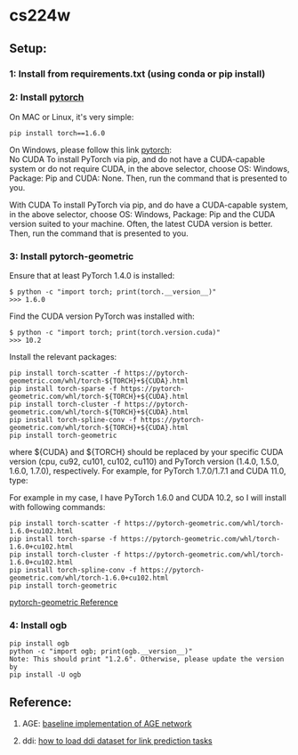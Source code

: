 # cs224w

## Setup: 

### 1: Install from requirements.txt (using conda or pip install) 

### 2: Install [pytorch](https://developer.nvidia.com/cuda-zone)  

On MAC or Linux, it's very simple: 
```
pip install torch==1.6.0 
```

On Windows, please follow this link [pytorch](https://developer.nvidia.com/cuda-zone):   
No CUDA
To install PyTorch via pip, and do not have a CUDA-capable system or do not require CUDA, in the above selector, choose OS: Windows, Package: Pip and CUDA: None. Then, run the command that is presented to you.

With CUDA
To install PyTorch via pip, and do have a CUDA-capable system, in the above selector, choose OS: Windows, Package: Pip and the CUDA version suited to your machine. Often, the latest CUDA version is better. Then, run the command that is presented to you.


### 3: Install pytorch-geometric  

Ensure that at least PyTorch 1.4.0 is installed:
```
$ python -c "import torch; print(torch.__version__)"
>>> 1.6.0
```
Find the CUDA version PyTorch was installed with:
```
$ python -c "import torch; print(torch.version.cuda)"
>>> 10.2
```

Install the relevant packages:
```
pip install torch-scatter -f https://pytorch-geometric.com/whl/torch-${TORCH}+${CUDA}.html
pip install torch-sparse -f https://pytorch-geometric.com/whl/torch-${TORCH}+${CUDA}.html
pip install torch-cluster -f https://pytorch-geometric.com/whl/torch-${TORCH}+${CUDA}.html
pip install torch-spline-conv -f https://pytorch-geometric.com/whl/torch-${TORCH}+${CUDA}.html
pip install torch-geometric
```
where ${CUDA} and ${TORCH} should be replaced by your specific CUDA version (cpu, cu92, cu101, cu102, cu110) and PyTorch version (1.4.0, 1.5.0, 1.6.0, 1.7.0), respectively. For example, for PyTorch 1.7.0/1.7.1 and CUDA 11.0, type:

For example in my case, I have PyTorch 1.6.0 and CUDA 10.2, so I will install with following commands:
```
pip install torch-scatter -f https://pytorch-geometric.com/whl/torch-1.6.0+cu102.html
pip install torch-sparse -f https://pytorch-geometric.com/whl/torch-1.6.0+cu102.html
pip install torch-cluster -f https://pytorch-geometric.com/whl/torch-1.6.0+cu102.html
pip install torch-spline-conv -f https://pytorch-geometric.com/whl/torch-1.6.0+cu102.html
pip install torch-geometric
```

[pytorch-geometric Reference](https://pytorch-geometric.readthedocs.io/en/latest/notes/installation.html)


### 4: Install ogb 
```
pip install ogb
python -c "import ogb; print(ogb.__version__)"
Note: This should print "1.2.6". Otherwise, please update the version by
pip install -U ogb
```

## Reference: 
1. AGE: [baseline implementation of AGE network](https://github.com/thunlp/AGE)

2. ddi: [how to load ddi dataset for link prediction tasks](https://github.com/omri1348/LRGA/tree/master/ogb/examples/linkproppred)

